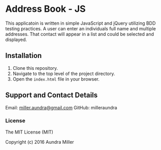 # Address Book - JS

This applicatoin is written in simple JavaScript and jQuery utilizing BDD testing practices. A user can enter an individuals full name and multiple addresses. That contact will appear in a list and could be selected and displayed.

## Installation
1. Clone this repository.
2. Navigate to the top level of the project directory.
3. Open the `index.html` file in your browser.

## Support and Contact Details
Email: miller.aundra@gmail.com
GitHub: milleraundra

### License

The MIT License (MIT)

Copyright (c) 2016 Aundra Miller
